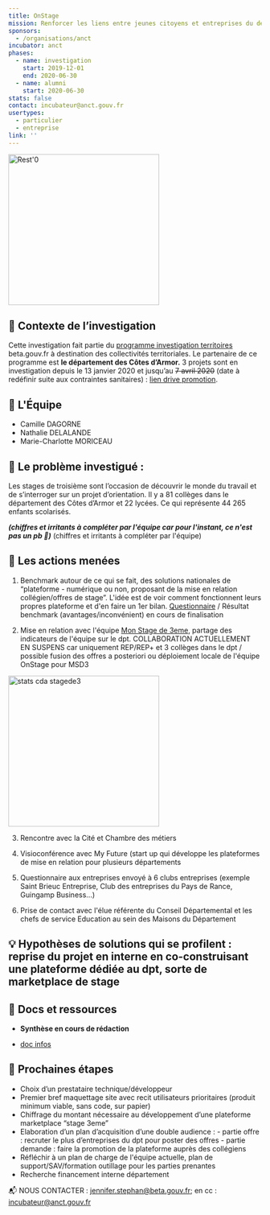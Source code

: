 ```yaml
---
title: OnStage
mission: Renforcer les liens entre jeunes citoyens et entreprises du departement
sponsors:
  - /organisations/anct
incubator: anct
phases:
  - name: investigation
    start: 2019-12-01
    end: 2020-06-30
  - name: alumni
    start: 2020-06-30
stats: false
contact: incubateur@anct.gouv.fr
usertypes:
  - particulier
  - entreprise
link: ''
---
```

<img width="300" alt="Rest'0" src="https://user-images.githubusercontent.com/36134318/78233381-ee1dae00-74d5-11ea-9142-a2069b3753d8.png">


## 🔎 Contexte de l’investigation

Cette investigation fait partie du [programme investigation territoires](https://beta.gouv.fr/incubateurs/preincubation.html) beta.gouv.fr à destination des collectivités territoriales.
Le partenaire de ce programme est **le département des Côtes d’Armor.**
3 projets sont en investigation depuis le 13 janvier 2020 et jusqu’au ~~7 avril 2020~~ (date à redéfinir suite aux contraintes sanitaires) : [lien drive promotion](https://drive.google.com/drive/u/0/folders/1HHg8Cs1i2Ete6qfzQq15-0XSZhKKxLYs).


## 👧 L'Équipe

- Camille DAGORNE
- Nathalie DELALANDE
- Marie-Charlotte MORICEAU


## 🔭 Le problème investigué :

Les stages de troisième sont l’occasion de découvrir le monde du travail et de s’interroger sur un projet d’orientation. Il y a 81 collèges dans le département des Côtes d’Armor et 22 lycées. Ce qui représente 44 265 enfants scolarisés.

***(chiffres et irritants à compléter par l'équipe car pour l'instant, ce n'est pas un pb 😬)***
(chiffres et irritants à compléter par l'équipe)


## 🎯 Les actions menées

1. Benchmark autour de ce qui se fait, des solutions nationales de “plateforme - numérique ou non, proposant de la mise en relation collégien/offres de stage”. L'idée est de voir comment fonctionnent leurs propres plateforme et d'en faire un 1er bilan. [Questionnaire](https://docs.google.com/forms/d/e/1FAIpQLScaGQ-q8MWsbRndOsgSMs8cOelTb1WYHVjD7ttHsBxfqxe4mA/viewform) / Résultat benchmark (avantages/inconvénient) en cours de finalisation

2. Mise en relation avec l'équipe [Mon Stage de 3eme](https://beta.gouv.fr/startups/monstage.html), partage des indicateurs de l'équipe sur le dpt. COLLABORATION ACTUELLEMENT EN SUSPENS car uniquement REP/REP+ et 3 collèges dans le dpt / possible fusion des offres a posteriori ou déploiement locale de l'équipe OnStage pour MSD3


<img width="300" alt="stats cda stagede3" src="https://user-images.githubusercontent.com/36134318/78233768-861b9780-74d6-11ea-966d-25fb0599dd71.png">

3. Rencontre avec la Cité et Chambre des métiers

4. Visioconférence avec My Future (start up qui développe les plateformes de mise en relation pour plusieurs départements

5. Questionnaire aux entreprises envoyé à 6 clubs entreprises (exemple Saint Brieuc Entreprise, Club des entreprises du Pays de Rance, Guingamp Business...)

6. Prise de contact avec l'élue référente du Conseil Départemental et les chefs de service Education au sein des Maisons du Département

## 💡 Hypothèses de solutions qui se profilent : reprise du projet en interne en co-construisant une plateforme dédiée au dpt, sorte de marketplace de stage


## 📑 Docs et ressources

- __Synthèse en cours de rédaction__

- [doc infos](https://docs.google.com/document/d/1qe3y95fi3MbZfyoaYTMnIowMtVOgnfw9OkDinLdB_L8/edit#)


## 📅 Prochaines étapes

- Choix d’un prestataire technique/développeur
- Premier bref maquettage site avec recit utilisateurs prioritaires (produit minimum viable, sans code, sur papier)
- Chiffrage du montant nécessaire au développement d’une plateforme marketplace “stage 3eme”
- Elaboration d’un plan d’acquisition d’une double audience :
        - partie offre : recruter le plus d’entreprises du dpt pour poster des offres
        - partie demande : faire la promotion de la plateforme auprès des collégiens
- Réfléchir à un plan de charge de l'équipe actuelle, plan de support/SAV/formation outillage pour les parties prenantes
- Recherche financement interne département



📬 NOUS CONTACTER : [jennifer.stephan@beta.gouv.fr](mailto:jennifer.stephan@beta.gouv.fr?subject=OnStage); en cc : incubateur@anct.gouv.fr

